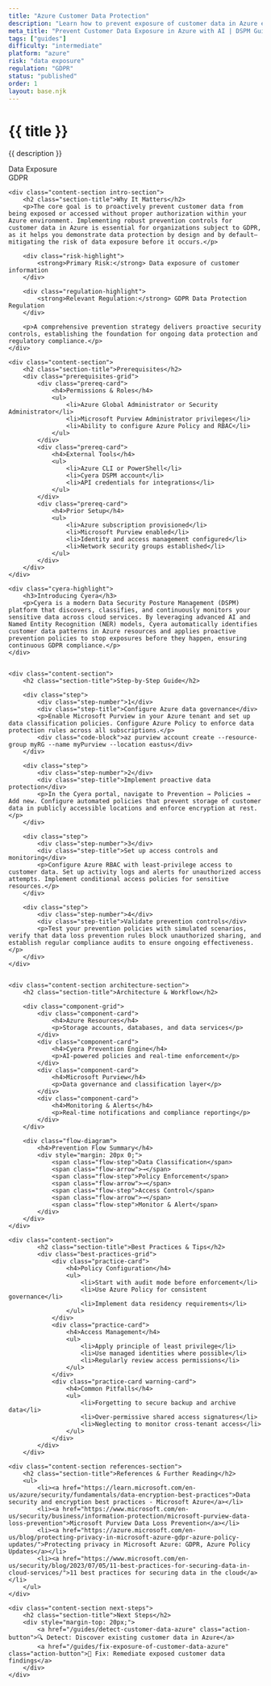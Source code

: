 ```yaml
---
title: "Azure Customer Data Protection"
description: "Learn how to prevent exposure of customer data in Azure environments. Follow step-by-step guidance for GDPR compliance."
meta_title: "Prevent Customer Data Exposure in Azure with AI | DSPM Guide"
tags: ["guides"]
difficulty: "intermediate"
platform: "azure"
risk: "data exposure"
regulation: "GDPR"
status: "published"
order: 1
layout: base.njk
---
```


<div class="container">
    <div class="header">
        <h1>{{ title }}</h1>
        <p>{{ description }}</p>
        <div class="badge">Data Exposure</div>
        <div class="badge regulation">GDPR</div>
    </div>

    <div class="content-section intro-section">
        <h2 class="section-title">Why It Matters</h2>
        <p>The core goal is to proactively prevent customer data from being exposed or accessed without proper authorization within your Azure environment. Implementing robust prevention controls for customer data in Azure is essential for organizations subject to GDPR, as it helps you demonstrate data protection by design and by default—mitigating the risk of data exposure before it occurs.</p>
        
        <div class="risk-highlight">
            <strong>Primary Risk:</strong> Data exposure of customer information
        </div>
        
        <div class="regulation-highlight">
            <strong>Relevant Regulation:</strong> GDPR Data Protection Regulation
        </div>
        
        <p>A comprehensive prevention strategy delivers proactive security controls, establishing the foundation for ongoing data protection and regulatory compliance.</p>
    </div>

    <div class="content-section">
        <h2 class="section-title">Prerequisites</h2>
        <div class="prerequisites-grid">
            <div class="prereq-card">
                <h4>Permissions & Roles</h4>
                <ul>
                    <li>Azure Global Administrator or Security Administrator</li>
                    <li>Microsoft Purview Administrator privileges</li>
                    <li>Ability to configure Azure Policy and RBAC</li>
                </ul>
            </div>
            <div class="prereq-card">
                <h4>External Tools</h4>
                <ul>
                    <li>Azure CLI or PowerShell</li>
                    <li>Cyera DSPM account</li>
                    <li>API credentials for integrations</li>
                </ul>
            </div>
            <div class="prereq-card">
                <h4>Prior Setup</h4>
                <ul>
                    <li>Azure subscription provisioned</li>
                    <li>Microsoft Purview enabled</li>
                    <li>Identity and access management configured</li>
                    <li>Network security groups established</li>
                </ul>
            </div>
        </div>
    </div>
	
    <div class="cyera-highlight">
        <h3>Introducing Cyera</h3>
        <p>Cyera is a modern Data Security Posture Management (DSPM) platform that discovers, classifies, and continuously monitors your sensitive data across cloud services. By leveraging advanced AI and Named Entity Recognition (NER) models, Cyera automatically identifies customer data patterns in Azure resources and applies proactive prevention policies to stop exposures before they happen, ensuring continuous GDPR compliance.</p>
    </div>
	

    <div class="content-section">
        <h2 class="section-title">Step-by-Step Guide</h2>
        
        <div class="step">
            <div class="step-number">1</div>
            <div class="step-title">Configure Azure data governance</div>
            <p>Enable Microsoft Purview in your Azure tenant and set up data classification policies. Configure Azure Policy to enforce data protection rules across all subscriptions.</p>
            <div class="code-block">az purview account create --resource-group myRG --name myPurview --location eastus</div>
        </div>

        <div class="step">
            <div class="step-number">2</div>
            <div class="step-title">Implement proactive data protection</div>
            <p>In the Cyera portal, navigate to Prevention → Policies → Add new. Configure automated policies that prevent storage of customer data in publicly accessible locations and enforce encryption at rest.</p>
        </div>

        <div class="step">
            <div class="step-number">3</div>
            <div class="step-title">Set up access controls and monitoring</div>
            <p>Configure Azure RBAC with least-privilege access to customer data. Set up activity logs and alerts for unauthorized access attempts. Implement conditional access policies for sensitive resources.</p>
        </div>

        <div class="step">
            <div class="step-number">4</div>
            <div class="step-title">Validate prevention controls</div>
            <p>Test your prevention policies with simulated scenarios, verify that data loss prevention rules block unauthorized sharing, and establish regular compliance audits to ensure ongoing effectiveness.</p>
        </div>
    </div>


    <div class="content-section architecture-section">
        <h2 class="section-title">Architecture & Workflow</h2>
        
        <div class="component-grid">
            <div class="component-card">
                <h4>Azure Resources</h4>
                <p>Storage accounts, databases, and data services</p>
            </div>
            <div class="component-card">
                <h4>Cyera Prevention Engine</h4>
                <p>AI-powered policies and real-time enforcement</p>
            </div>
            <div class="component-card">
                <h4>Microsoft Purview</h4>
                <p>Data governance and classification layer</p>
            </div>
            <div class="component-card">
                <h4>Monitoring & Alerts</h4>
                <p>Real-time notifications and compliance reporting</p>
            </div>
        </div>

        <div class="flow-diagram">
            <h4>Prevention Flow Summary</h4>
            <div style="margin: 20px 0;">
                <span class="flow-step">Data Classification</span>
                <span class="flow-arrow">→</span>
                <span class="flow-step">Policy Enforcement</span>
                <span class="flow-arrow">→</span>
                <span class="flow-step">Access Control</span>
                <span class="flow-arrow">→</span>
                <span class="flow-step">Monitor & Alert</span>
            </div>
        </div>
    </div>

	<div class="content-section">
	        <h2 class="section-title">Best Practices & Tips</h2>
	        <div class="best-practices-grid">
	            <div class="practice-card">
	                <h4>Policy Configuration</h4>
	                <ul>
	                    <li>Start with audit mode before enforcement</li>
	                    <li>Use Azure Policy for consistent governance</li>
	                    <li>Implement data residency requirements</li>
	                </ul>
	            </div>
	            <div class="practice-card">
	                <h4>Access Management</h4>
	                <ul>
	                    <li>Apply principle of least privilege</li>
	                    <li>Use managed identities where possible</li>
	                    <li>Regularly review access permissions</li>
	                </ul>
	            </div>
	            <div class="practice-card warning-card">
	                <h4>Common Pitfalls</h4>
	                <ul>
	                    <li>Forgetting to secure backup and archive data</li>
	                    <li>Over-permissive shared access signatures</li>
	                    <li>Neglecting to monitor cross-tenant access</li>
	                </ul>
	            </div>
	        </div>
	    </div>

    <div class="content-section references-section">
        <h2 class="section-title">References & Further Reading</h2>
        <ul>
            <li><a href="https://learn.microsoft.com/en-us/azure/security/fundamentals/data-encryption-best-practices">Data security and encryption best practices - Microsoft Azure</a></li>
            <li><a href="https://www.microsoft.com/en-us/security/business/information-protection/microsoft-purview-data-loss-prevention">Microsoft Purview Data Loss Prevention</a></li>
            <li><a href="https://azure.microsoft.com/en-us/blog/protecting-privacy-in-microsoft-azure-gdpr-azure-policy-updates/">Protecting privacy in Microsoft Azure: GDPR, Azure Policy Updates</a></li>
            <li><a href="https://www.microsoft.com/en-us/security/blog/2023/07/05/11-best-practices-for-securing-data-in-cloud-services/">11 best practices for securing data in the cloud</a></li>
        </ul>
    </div>

    <div class="content-section next-steps">
        <h2 class="section-title">Next Steps</h2>
        <div style="margin-top: 20px;">
            <a href="/guides/detect-customer-data-azure" class="action-button">🔍 Detect: Discover existing customer data in Azure</a>
            <a href="/guides/fix-exposure-of-customer-data-azure" class="action-button">🔧 Fix: Remediate exposed customer data findings</a>
        </div>
    </div>
</div>